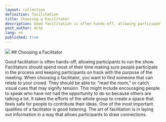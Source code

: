 ```yaml
---
layout: collection
definition: facilitation
title: Choosing a Facilitator
description: Good facilitation is often hands-off, allowing participants to run the show.
post_author: dctp
lang: en
published: true
---
```

<img src="https://civicquarterly.com/images/issue_2/dn/1_512.png">
## Choosing a Facilitator

Good facilitation is often hands-off, allowing participants to run the show. Facilitators should spend most of their time making sure people participate in the process and keeping participants on track with the purpose of the meeting. When choosing a facilitator, you want to find someone that can relate to your crowd. They should be able to: “read the room,” or catch visual cues that may signify tension. This might include encouraging people to speak who have not had the opportunity to do so because others are talking a lot. It takes the efforts of the whole group to create a space that feels safe for people to contribute their ideas. One of the most important qualities of a facilitator is good listening. The art of facilitation is in laying out information in a way that allows participants to draw connections.
